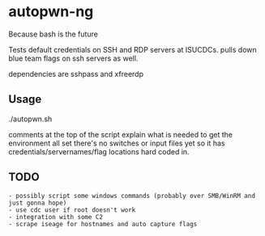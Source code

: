 # autopwn-ng
Because bash is the future

Tests default credentials on SSH and RDP servers at ISUCDCs. pulls down blue team flags on ssh servers as well.

dependencies are sshpass and xfreerdp 

## Usage
./autopwn.sh

comments at the top of the script explain what is needed to get the environment all set
there's no switches or input files yet so it has credentials/servernames/flag locations hard coded in.

## TODO
	- possibly script some windows commands (probably over SMB/WinRM and just gonna hope)
	- use cdc user if root doesn't work
	- integration with some C2
	- scrape iseage for hostnames and auto capture flags
